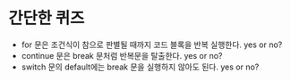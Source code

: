 # 간단한 퀴즈

- for 문은 조건식이 참으로 판별될 때까지 코드 블록을 반복 실행한다. yes or no?
- continue 문은 break 문처럼 반복문을 탈출한다. yes or no?
- switch 문의 default에는 break 문을 실행하지 않아도 된다. yes or no? 